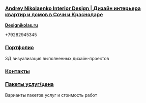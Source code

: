 ### [__Andrey Nikolaenko__ Interior Design | Дизайн интерьера квартир и домов в Сочи и Краснодаре](https://designikolas.ru/index.ru)

[__Designikolas.ru__](https://designikolas.ru/index.ru)

+79282945345

### [Портфолио](https://designikolas.ru/portfolio)

3Д визуализация выполненных дизайн-проектов

### [Контакты](https://designikolas.ru/kontakty)

### [Пакеты услуг/цена](https://designikolas.ru/price)

Варианты пакетов услуг и стоимость работ
